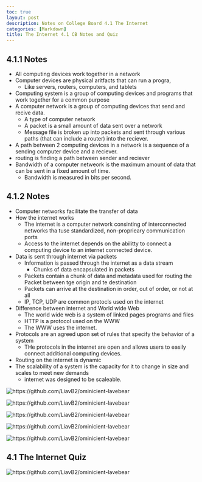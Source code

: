 ```yaml
---
toc: true
layout: post
description: Notes on College Board 4.1 The Internet
categories: [Markdown]
title: The Internet 4.1 CB Notes and Quiz
---
```


## 4.1.1 Notes
- All computing devices work together in a network
- Computer devices are physical aritfacts that can run a progra,
    - Like servers, routers, computers, and tablets
- Computing system is a group of computing devices and programs that work together for a common purpose
- A computer network is a group of computing devices that send and recive data.
    - A type of computer network
    - A packet is a small amount of data sent over a network
    - Message file is broken up into packets and sent through various paths (that can include a router) into the reciever.
- A path between 2 computing devices in a network is a sequence of a sending computer device and a reciever.
- routing is finding a path between sender and reciever
- Bandwidth of a computer netweork is the maximum amount of data that can be sent in a fixed amount of time.
    - Bandwidth is measured in bits per second.

## 4.1.2 Notes
- Computer networks facilitate the transfer of data
- How the internet works
    - The internet is a computer network consinting of interconnected networks tha tuse standardized, non-proprieary communication ports
    - Access to the internet depends on the abilitty to connect a computing device to an internet connected device.
- Data is sent through internet via packets
    - Information is passed through the internet as a data stream
        - Chunks of data encapsulated in packets
    - Packets contain a chunk of data and metadata used for routing the Packet between tge origin and te destination
    - Packets can arrive at the destination in order, out of order, or not at all
    - IP, TCP, UDP are common protocls used on the internet
- Difference between internet and World wide Web
    - The world wide web is a system of linked pages programs and files
    - HTTP is a protocol used on the WWW
    - The WWW uses the internet.
- Protocols are an agreed upon set of rules that specify the behavior of a system
    - THe protocols in the internet are open and allows users to easily connect additional computing devices.
- Routing on the internet is dynamic 
- The scalability of a system is the capacity for it to change in size and scales to meet new demands
    - internet was designed to be scaleable.

![]({{site.baseurl}}/images/computerprotocols.png "https://github.com/LiavB2/ominicient-lavebear")

![]({{site.baseurl}}/images/NAL.png "https://github.com/LiavB2/ominicient-lavebear")

![]({{site.baseurl}}/images/NAIL.png "https://github.com/LiavB2/ominicient-lavebear")

![]({{site.baseurl}}/images/il.png "https://github.com/LiavB2/ominicient-lavebear")

![]({{site.baseurl}}/images/tl.png "https://github.com/LiavB2/ominicient-lavebear")


## 4.1 The Internet Quiz
![]({{site.baseurl}}/images/internetquiz.png "https://github.com/LiavB2/ominicient-lavebear")
